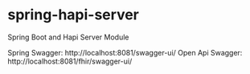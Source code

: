 # spring-hapi-server
Spring Boot and Hapi Server Module

Spring Swagger: http://localhost:8081/swagger-ui/
Open Api Swagger: http://localhost:8081/fhir/swagger-ui/

